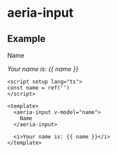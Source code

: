 <script setup lang="ts">
import { ref } from 'vue'
import { AeriaInput } from 'aeria-ui'
import '@aeria-ui/ui/style.css'
import '../../src/style/main.less'

const name = ref('changeme')
</script>

# aeria-input

## Example

<aeria-input v-model="name">
  Name
</aeria-input>

<i>Your name is: {{ name }}</i>

```vue
<script setup lang="ts">
const name = ref('')
</script>

<template>
  <aeria-input v-model="name">
    Name
  </aeria-input>

  <i>Your name is: {{ name }}</i>
</template>
```
